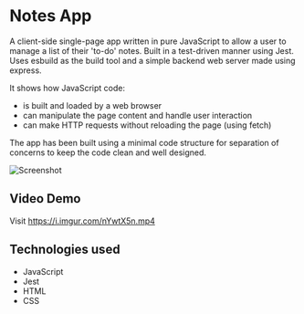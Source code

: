 # Notes App

A client-side single-page app written in pure JavaScript to allow a user to manage a list of their 'to-do' notes. Built in a test-driven manner using Jest. Uses esbuild as the build tool and a simple backend web server made using express.

It shows how JavaScript code:
* is built and loaded by a web browser
* can manipulate the page content and handle user interaction
* can make HTTP requests without reloading the page (using fetch)

The app has been built using a  minimal code structure for separation of concerns to keep the code clean and well designed.

![Screenshot](https://i.imgur.com/lH6Kq8m.png?1)

## Video Demo
Visit https://i.imgur.com/nYwtX5n.mp4

## Technologies used
* JavaScript
* Jest
* HTML
* CSS
